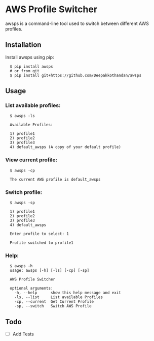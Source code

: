 # AWS Profile Switcher

awsps is a command-line tool used to switch between different AWS profiles.

## Installation

Install awsps using pip:

```
  $ pip install awsps 
  # or from git
  $ pip install git+https://github.com/Deepakkothandan/awsps
```

## Usage

### List available profiles:

```
  $ awsps -ls

  Available Profiles:
  
  1) profile1
  2) profile2
  3) profile3
  4) default_awsps (A copy of your default profile)
```

### View current profile:

```
  $ awsps -cp

  The current AWS profile is default_awsps
```
### Switch profile:

```
  $ awsps -sp
  
  1) profile1
  2) profile2
  3) profile3
  4) default_awsps

  Enter profile to select: 1

  Profile switched to profile1
```

### Help:

```
  $ awsps -h 
  usage: awsps [-h] [-ls] [-cp] [-sp]

  AWS Profile Switcher

  optional arguments:
    -h, --help      show this help message and exit
    -ls, --list     List available Profiles
    -cp, --current  Get Current Profile
    -sp, --switch   Switch AWS Profile
```

## Todo
  - [ ] Add Tests